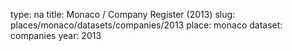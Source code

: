 type: na
title: Monaco / Company Register (2013)
slug: places/monaco/datasets/companies/2013
place: monaco
dataset: companies
year: 2013
